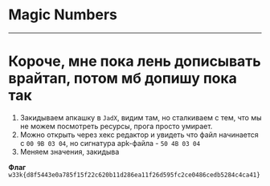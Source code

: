 # Magic Numbers

---


# Короче, мне пока лень дописывать врайтап, потом мб допишу пока так 

1. Закидываем апкашку в `JadX`, видим там, но сталкиваем с тем, что мы не можем посмотреть ресурсы, прога просто умирает.
2. Можно открыть через хекс редактор и увидеть что файл начинается с `00 9B 03 04`, но сигнатура apk-файла - `50 4B 03 04`
3. Меняем значения, закидыва


**Флаг** `w33k{d8f5443e0a785f15f22c620b11d286ea11f26d595fc2ce0486cedb5284c4ca41}`
